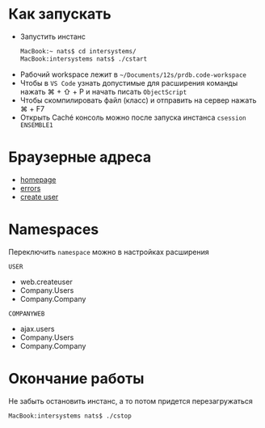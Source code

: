 # Как запускать

- Запустить инстанс 
    ```bash
    MacBook:~ nats$ cd intersystems/
    MacBook:intersystems nats$ ./cstart
    ```
- Рабочий workspace лежит в `~/Documents/12s/prdb.code-workspace`
- Чтобы в `VS Code` узнать допустимые для расширения команды нажать ⌘ + ⇧ + P и начать писать `ObjectScript`
- Чтобы скомпилировать файл (класс) и отправить на сервер нажать ⌘ + F7
- Открыть Caché консоль можно после запуска инстанса `csession ENSEMBLE1`

# Браузерные адреса

- [homepage](http://127.0.0.1:57772/csp/sys/%25CSP.Portal.Home.zen?$NAMESPACE=USER&)
- [errors](http://127.0.0.1:57772/csp/sys/op/UtilSysAppErrors.csp?$ID1=USER&$ID2=03/14/2019&$NAMESPACE=USER)
- [create user](http://127.0.0.1:57772/csp/user/web.createuser.cls)

# Namespaces

Переключить `namespace` можно в настройках расширения

`USER`
- web.createuser
- Company.Users
- Company.Company
  
`COMPANYWEB`
- ajax.users
- Company.Users
- Company.Company

# Окончание работы

Не забыть остановить инстанс, а то потом придется перезагружаться

```bash
MacBook:intersystems nats$ ./cstop
```
